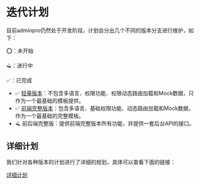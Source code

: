 # 迭代计划

目前adminpro仍然处于开发阶段，计划会分出几个不同的版本分支进行维护，如下：

⭕：未开始

🪒：进行中

✅：已完成

- ✅ [轻量版本](https://github.com/antdv-pro/antdv-pro/tree/mini)：不包含多语言、权限功能、权限动态路由加载和Mock数据，只作为一个最基础的模板提供。
- ✅ [前端完整版本](https://github.com/antdv-pro/antdv-pro/releases/tag/v0.0.1)：包含多语言、基础权限功能、动态路由加载和Mock数据，作为一个最基础的完整模板。
- 🪒 前后端完整版：提供前端完整版本所有功能，并提供一套后台API的接口。


## 详细计划

我们针对各种版本的计划进行了详细的规划，具体可以查看下面的链接：

[详细计划](https://rose-trampoline-4f4.notion.site/93d82d63b85d4c82a85559c3e175b513?v=80d1a91dcae74df4acd74eb4f11c44a2)
